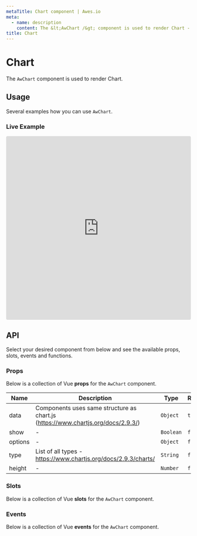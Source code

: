 ```yaml
---
metaTitle: Chart сomponent | Awes.io
meta:
  - name: description
    content: The &lt;AwChart /&gt; component is used to render Chart - UI Vue component for Awes.io.
title: Chart
---
```

# Chart

The `AwChart` component is used to render Chart.


## Usage
Several examples how you can use `AwChart`.

### Live Example
<iframe
     src='https://codesandbox.io/embed/github/awes-io/client/tree/master/examples/basic-ui?autoresize=1&fontsize=14&hidenavigation=1&initialpath=%2Faw-chart&module=%2Fpages%2Faw-chart.vue&theme=dark&view=editor'
     style='width:100%; height:500px; border:0; border-radius: 4px; overflow:hidden;'
     title='basic-ui'
     allow='geolocation; microphone; camera; midi; vr; accelerometer; gyroscope; payment; ambient-light-sensor; encrypted-media; usb'
     sandbox='allow-modals allow-forms allow-popups allow-scripts allow-same-origin'
   ></iframe>

## API
Select your desired component from below and see the available props, slots, events and functions.

### Props
Below is a collection of Vue **props** for the `AwChart` component.
<!-- @vuese:AwChart:props:start -->
|Name|Description|Type|Required|Default|
|---|---|---|---|---|
|data|Components uses same structure as chart.js (https://www.chartjs.org/docs/2.9.3/)|`Object`|`true`|-|
|show|-|`Boolean`|`false`|-|
|options|-|`Object`|`false`|-|
|type|List of all types - https://www.chartjs.org/docs/2.9.3/charts/|`String`|`false`|line|
|height|-|`Number`|`false`|150|

<!-- @vuese:AwChart:props:end -->

### Slots
Below is a collection of Vue **slots** for the `AwChart` component.
<!-- @vuese:AwChart:slots:start -->

<!-- @vuese:AwChart:slots:end -->

### Events
Below is a collection of Vue **events** for the `AwChart` component.
<!-- @vuese:AwChart:events:start -->

<!-- @vuese:AwChart:events:end -->
